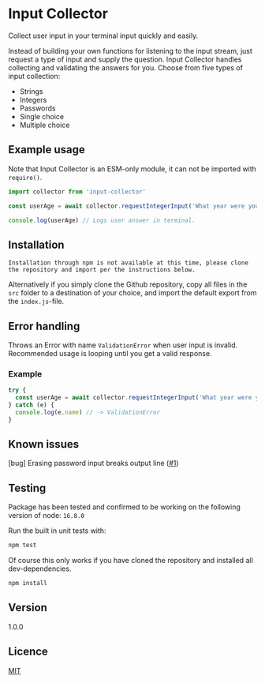 # Input Collector
Collect user input in your terminal input quickly and easily.

Instead of building your own functions for listening to the input stream, just request a type of input and supply the question. Input Collector handles collecting and validating the answers for you. Choose from five types of input collection:

* Strings
* Integers
* Passwords
* Single choice
* Multiple choice

## Example usage

Note that Input Collector is an ESM-only module, it can not be imported with `require()`.

```javascript
import collector from 'input-collector'

const userAge = await collector.requestIntegerInput('What year were you born?', 1900, 2030) // Answers outside supplied min and max range throws an exception.

console.log(userAge) // Logs user answer in terminal.
```

## Installation

```
Installation through npm is not available at this time, please clone the repository and import per the instructions below.
```

Alternatively if you simply clone the Github repository, copy all files in the `src` folder to a destination of your choice, and import the default export from the `index.js`-file.

## Error handling

Throws an Error with name `ValidationError` when user input is invalid. Recommended usage is looping until you get a valid response.

### Example
```javascript
try {
  const userAge = await collector.requestIntegerInput('What year were you born?', 1900, 2030) // <-- User supplies 'hello world'
} catch (e) {
  console.log(e.name) // -> ValidationError
}
```

## Known issues

[bug] Erasing password input breaks output line ([#1][i1])

[i1]: https://github.com/wilnersson/console-input-collector/issues/1

## Testing

Package has been tested and confirmed to be working on the following version of node: `16.8.0`

Run the built in unit tests with:

```bash
npm test
```

Of course this only works if you have cloned the repository and installed all dev-dependencies.

```bash
npm install
```

## Version

1.0.0

## Licence

[MIT](./LICENSE)